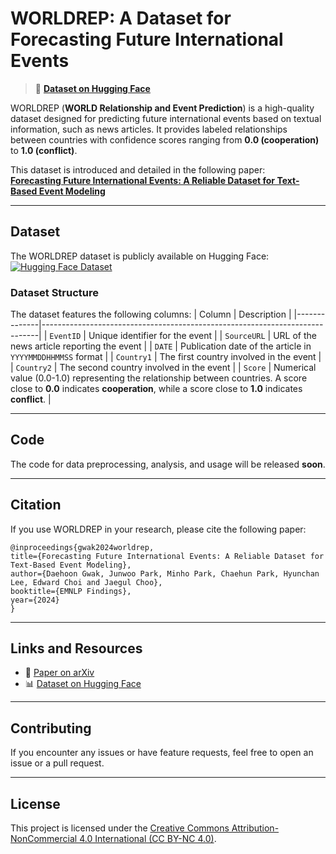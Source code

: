 # WORLDREP: A Dataset for Forecasting Future International Events

> 🚀 **[Dataset on Hugging Face](https://huggingface.co/datasets/Daehoon/WORLDREP)**  

WORLDREP (**WORLD Relationship and Event Prediction**) is a high-quality dataset designed for predicting future international events based on textual information, such as news articles. It provides labeled relationships between countries with confidence scores ranging from **0.0 (cooperation)** to **1.0 (conflict)**.

This dataset is introduced and detailed in the following paper:  
[**Forecasting Future International Events: A Reliable Dataset for Text-Based Event Modeling**](https://arxiv.org/abs/2411.14042)

---

## Dataset
The WORLDREP dataset is publicly available on Hugging Face:  
[![Hugging Face Dataset](https://img.shields.io/badge/Dataset-Hugging%20Face-blue)](https://huggingface.co/datasets/Daehoon/WORLDREP)

### Dataset Structure
The dataset features the following columns:
| Column       | Description                                                                 |
|--------------|-----------------------------------------------------------------------------|
| `EventID`    | Unique identifier for the event                                            |
| `SourceURL`  | URL of the news article reporting the event                                |
| `DATE`       | Publication date of the article in `YYYYMMDDHHMMSS` format                |
| `Country1`   | The first country involved in the event                                    |
| `Country2`   | The second country involved in the event                                   |
| `Score`      | Numerical value (0.0-1.0) representing the relationship between countries. A score close to **0.0** indicates **cooperation**, while a score close to **1.0** indicates **conflict**. |

---

## Code
The code for data preprocessing, analysis, and usage will be released **soon**.

---

## Citation
If you use WORLDREP in your research, please cite the following paper:
```
@inproceedings{gwak2024worldrep,
title={Forecasting Future International Events: A Reliable Dataset for Text-Based Event Modeling},
author={Daehoon Gwak, Junwoo Park, Minho Park, Chaehun Park, Hyunchan Lee, Edward Choi and Jaegul Choo},
booktitle={EMNLP Findings},
year={2024}
}
```

---

## Links and Resources
- 📄 [Paper on arXiv](https://arxiv.org/abs/2411.14042)  
- 📊 [Dataset on Hugging Face](https://huggingface.co/datasets/Daehoon/WORLDREP)

---

## Contributing
If you encounter any issues or have feature requests, feel free to open an issue or a pull request.

---

## License
This project is licensed under the [Creative Commons Attribution-NonCommercial 4.0 International (CC BY-NC 4.0)](https://creativecommons.org/licenses/by-nc/4.0/).
